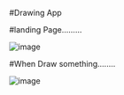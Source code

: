 #Drawing App

#landing Page.........

![image](https://user-images.githubusercontent.com/81670997/169639129-5cb35d07-e773-4c7a-9e57-7d021833ccaf.png)

#When Draw something........

![image](https://user-images.githubusercontent.com/81670997/169639188-1836f4b2-753f-4167-b53c-4ee54a766f46.png)
